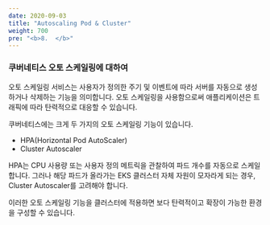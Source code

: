 ```yaml
---
date: 2020-09-03
title: "Autoscaling Pod & Cluster"
weight: 700
pre: "<b>8.  </b>"
---
```


### 쿠버네티스 오토 스케일링에 대하여
오토 스케일링 서비스는 사용자가 정의한 주기 및 이벤트에 따라 서버를 자동으로 생성하거나 삭제하는 기능을 의미합니다. 오토 스케일링을 사용함으로써 애플리케이션은 트래픽에 따라 탄력적으로 대응할 수 있습니다.

쿠버네티스에는 크게 두 가지의 오토 스케일링 기능이 있습니다. 
- HPA(Horizontal Pod AutoScaler)
- Cluster Autoscaler

HPA는 CPU 사용량 또는 사용자 정의 메트릭을 관찰하여 파드 개수를 자동으로 스케일합니다. 그러나 해당 파드가 올라가는 EKS 클러스터 자체 자원이 모자라게 되는 경우, Cluster Autoscaler를 고려해야 합니다.

이러한 오토 스케일링 기능을 클러스터에 적용하면 보다 탄력적이고 확장이 가능한 환경을 구성할 수 있습니다.